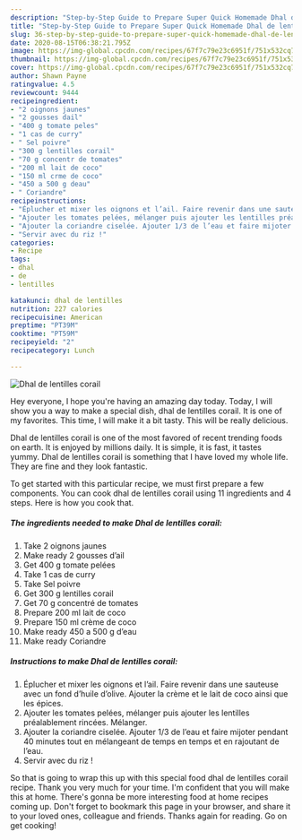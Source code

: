 ```yaml
---
description: "Step-by-Step Guide to Prepare Super Quick Homemade Dhal de lentilles corail"
title: "Step-by-Step Guide to Prepare Super Quick Homemade Dhal de lentilles corail"
slug: 36-step-by-step-guide-to-prepare-super-quick-homemade-dhal-de-lentilles-corail
date: 2020-08-15T06:38:21.795Z
image: https://img-global.cpcdn.com/recipes/67f7c79e23c6951f/751x532cq70/dhal-de-lentilles-corail-photo-principale-de-la-recette.jpg
thumbnail: https://img-global.cpcdn.com/recipes/67f7c79e23c6951f/751x532cq70/dhal-de-lentilles-corail-photo-principale-de-la-recette.jpg
cover: https://img-global.cpcdn.com/recipes/67f7c79e23c6951f/751x532cq70/dhal-de-lentilles-corail-photo-principale-de-la-recette.jpg
author: Shawn Payne
ratingvalue: 4.5
reviewcount: 9444
recipeingredient:
- "2 oignons jaunes"
- "2 gousses dail"
- "400 g tomate peles"
- "1 cas de curry"
- " Sel poivre"
- "300 g lentilles corail"
- "70 g concentr de tomates"
- "200 ml lait de coco"
- "150 ml crme de coco"
- "450 a 500 g deau"
- " Coriandre"
recipeinstructions:
- "Éplucher et mixer les oignons et l’ail. Faire revenir dans une sauteuse avec un fond d’huile d’olive. Ajouter la crème et le lait de coco ainsi que les épices."
- "Ajouter les tomates pelées, mélanger puis ajouter les lentilles préalablement rincées. Mélanger."
- "Ajouter la coriandre ciselée. Ajouter 1/3 de l’eau et faire mijoter pendant 40 minutes tout en mélangeant de temps en temps et en rajoutant de l’eau."
- "Servir avec du riz !"
categories:
- Recipe
tags:
- dhal
- de
- lentilles

katakunci: dhal de lentilles 
nutrition: 227 calories
recipecuisine: American
preptime: "PT39M"
cooktime: "PT59M"
recipeyield: "2"
recipecategory: Lunch

---
```



![Dhal de lentilles corail](https://img-global.cpcdn.com/recipes/67f7c79e23c6951f/751x532cq70/dhal-de-lentilles-corail-photo-principale-de-la-recette.jpg)

Hey everyone, I hope you're having an amazing day today. Today, I will show you a way to make a special dish, dhal de lentilles corail. It is one of my favorites. This time, I will make it a bit tasty. This will be really delicious.



Dhal de lentilles corail is one of the most favored of recent trending foods on earth. It is enjoyed by millions daily. It is simple, it is fast, it tastes yummy. Dhal de lentilles corail is something that I have loved my whole life. They are fine and they look fantastic.


To get started with this particular recipe, we must first prepare a few components. You can cook dhal de lentilles corail using 11 ingredients and 4 steps. Here is how you cook that.

<!--inarticleads1-->

##### The ingredients needed to make Dhal de lentilles corail:

1. Take 2 oignons jaunes
1. Make ready 2 gousses d’ail
1. Get 400 g tomate pelées
1. Take 1 cas de curry
1. Take  Sel poivre
1. Get 300 g lentilles corail
1. Get 70 g concentré de tomates
1. Prepare 200 ml lait de coco
1. Prepare 150 ml crème de coco
1. Make ready 450 a 500 g d’eau
1. Make ready  Coriandre




<!--inarticleads2-->

##### Instructions to make Dhal de lentilles corail:

1. Éplucher et mixer les oignons et l’ail. Faire revenir dans une sauteuse avec un fond d’huile d’olive. Ajouter la crème et le lait de coco ainsi que les épices.
1. Ajouter les tomates pelées, mélanger puis ajouter les lentilles préalablement rincées. Mélanger.
1. Ajouter la coriandre ciselée. Ajouter 1/3 de l’eau et faire mijoter pendant 40 minutes tout en mélangeant de temps en temps et en rajoutant de l’eau.
1. Servir avec du riz !




So that is going to wrap this up with this special food dhal de lentilles corail recipe. Thank you very much for your time. I'm confident that you will make this at home. There's gonna be more interesting food at home recipes coming up. Don't forget to bookmark this page in your browser, and share it to your loved ones, colleague and friends. Thanks again for reading. Go on get cooking!
